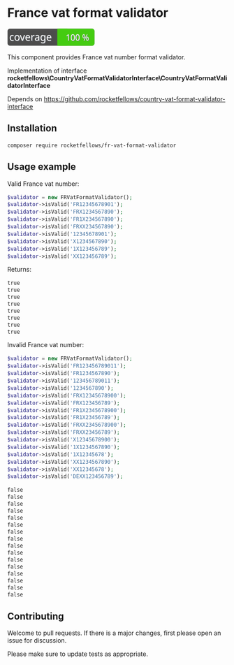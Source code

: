 # France vat format validator

![Code Coverage Badge](./badge.svg)

This component provides France vat number format validator.

Implementation of interface **rocketfellows\CountryVatFormatValidatorInterface\CountryVatFormatValidatorInterface**

Depends on https://github.com/rocketfellows/country-vat-format-validator-interface

## Installation

```shell
composer require rocketfellows/fr-vat-format-validator
```

## Usage example

Valid France vat number:

```php
$validator = new FRVatFormatValidator();
$validator->isValid('FR12345678901');
$validator->isValid('FRX1234567890');
$validator->isValid('FR1X234567890');
$validator->isValid('FRXX234567890');
$validator->isValid('12345678901');
$validator->isValid('X1234567890');
$validator->isValid('1X123456789');
$validator->isValid('XX123456789');
```

Returns:

```shell
true
true
true
true
true
true
true
true
```

Invalid France vat number:

```php
$validator = new FRVatFormatValidator();
$validator->isValid('FR123456789011');
$validator->isValid('FR1234567890');
$validator->isValid('123456789011');
$validator->isValid('1234567890');
$validator->isValid('FRX12345678900');
$validator->isValid('FRX123456789');
$validator->isValid('FR1X2345678900');
$validator->isValid('FR1X23456789');
$validator->isValid('FRXX2345678900');
$validator->isValid('FRXX23456789');
$validator->isValid('X12345678900');
$validator->isValid('1X1234567890');
$validator->isValid('1X12345678');
$validator->isValid('XX1234567890');
$validator->isValid('XX12345678');
$validator->isValid('DEXX123456789');
```

```shell
false
false
false
false
false
false
false
false
false
false
false
false
false
false
false
false
```

## Contributing

Welcome to pull requests. If there is a major changes, first please open an issue for discussion.

Please make sure to update tests as appropriate.
